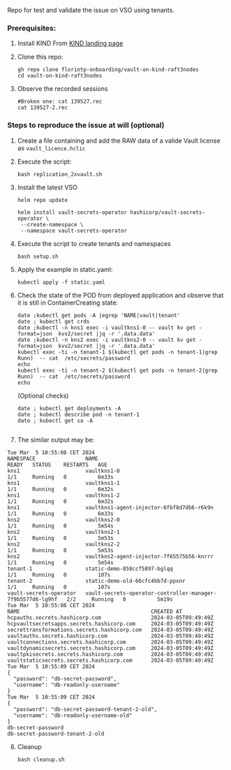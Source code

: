 Repo for test and validate the issue on VSO using tenants.

### Prerequisites:
1. Install KIND
   From [KIND landing page](https://kind.sigs.k8s.io/docs/user/quick-start/)
   
3. Clone this repo:
   ```
   gh repo clone florintp-onboarding/vault-on-kind-raft3nodes
   cd vault-on-kind-raft3nodes
   ```
4. Observe the recorded sessions
   ```
   #Broken one: cat 139527.rec
   cat 139527-2.rec
   ```


### Steps to reproduce the issue at will (optional)
1. Create a file containing and add the RAW data of a valide Vault license as `vault_licence.hclic`
2. Execute the script:
   ```
   bash replication_2xvault.sh
   ```
   
3. Install the latest VSO
   ````
   helm repo update

   helm install vault-secrets-operator hashicorp/vault-secrets-operator \
    --create-namespace \
    --namespace vault-secrets-operator
   ````
   
4. Execute the script to create tenants and namespaces
   ```
   bash setup.sh
   ```
   
5. Apply the example in static.yaml:
   ```
   kubectl apply -f static.yaml
   ```

6. Check the state of the POD from deployed application and observe that it is still in <bold>ContainerCreating</code> state:
   ```
   date ;kubectl get pods -A |egrep 'NAME|vault|tenant'
   date ; kubectl get crds
   date ;kubectl -n kns1 exec -i vaultkns1-0 -- vault kv get -format=json  kvv2/secret |jq -r '.data.data'
   date ;kubectl -n kns2 exec -i vaultkns2-0 -- vault kv get -format=json  kvv2/secret |jq -r '.data.data'
   kubectl exec -ti -n tenant-1 $(kubectl get pods -n tenant-1|grep Runn)  -- cat  /etc/secrets/password
   echo
   kubectl exec -ti -n tenant-2 $(kubectl get pods -n tenant-2|grep Runn)  -- cat  /etc/secrets/password
   echo
   ```
   (Optional checks)
   ```
   date ; kubectl get deployments -A
   date ; kubectl describe pod -n tenant-1
   date ; kubectl get sa -A
 
   ```
7. The similar output may be:
````
Tue Mar  5 10:55:08 CET 2024
NAMESPACE                NAME                                                         READY   STATUS    RESTARTS   AGE
kns1                     vaultkns1-0                                                  1/1     Running   0          6m33s
kns1                     vaultkns1-1                                                  1/1     Running   0          6m32s
kns1                     vaultkns1-2                                                  1/1     Running   0          6m32s
kns1                     vaultkns1-agent-injector-6fbf8d7db6-r6k9n                    1/1     Running   0          6m33s
kns2                     vaultkns2-0                                                  1/1     Running   0          5m54s
kns2                     vaultkns2-1                                                  1/1     Running   0          5m53s
kns2                     vaultkns2-2                                                  1/1     Running   0          5m53s
kns2                     vaultkns2-agent-injector-7f65575b56-knrrr                    1/1     Running   0          5m54s
tenant-1                 static-demo-858ccf5897-bglqq                                 1/1     Running   0          107s
tenant-2                 static-demo-old-66cfc4bb7d-ppxnr                             1/1     Running   0          107s
vault-secrets-operator   vault-secrets-operator-controller-manager-7f9b5577d6-lg9hf   2/2     Running   0          5m19s
Tue Mar  5 10:55:08 CET 2024
NAME                                          CREATED AT
hcpauths.secrets.hashicorp.com                2024-03-05T09:49:49Z
hcpvaultsecretsapps.secrets.hashicorp.com     2024-03-05T09:49:49Z
secrettransformations.secrets.hashicorp.com   2024-03-05T09:49:49Z
vaultauths.secrets.hashicorp.com              2024-03-05T09:49:49Z
vaultconnections.secrets.hashicorp.com        2024-03-05T09:49:49Z
vaultdynamicsecrets.secrets.hashicorp.com     2024-03-05T09:49:49Z
vaultpkisecrets.secrets.hashicorp.com         2024-03-05T09:49:49Z
vaultstaticsecrets.secrets.hashicorp.com      2024-03-05T09:49:49Z
Tue Mar  5 10:55:09 CET 2024
{
  "password": "db-secret-password",
  "username": "db-readonly-username"
}
Tue Mar  5 10:55:09 CET 2024
{
  "password": "db-secret-password-tenant-2-old",
  "username": "db-readonly-username-old"
}
db-secret-password
db-secret-password-tenant-2-old
````
8. Cleanup
   ````
   bash cleanup.sh
   ````
